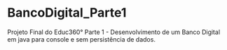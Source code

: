 # BancoDigital_Parte1
Projeto Final do Educ360° Parte 1 - Desenvolvimento de um Banco Digital em java para console e sem persistência de dados.

